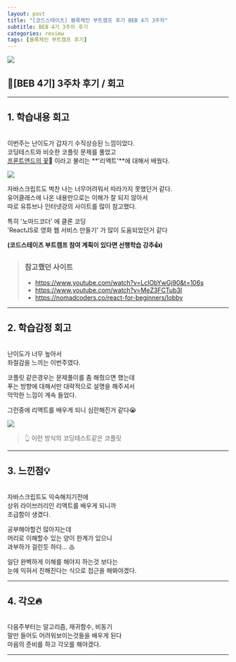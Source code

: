 ```yaml
---
layout: post
title: "[코드스테이츠] 블록체인 부트캠프 후기 BEB 4기 3주차"
subtitle: BEB 4기 3주차 후기
categories: review
tags: [블록체인 부트캠프 후기]
---
```


![](https://velog.velcdn.com/images/-__-/post/f8356d11-ea65-4a0c-b03c-ecde9d118a6a/image.png)

## 💪[BEB 4기] 3주차 후기 / 회고

<hr>

## 1. 학습내용 회고

<br>
이번주는 난이도가 갑자기 수직상승된 느낌이었다.<br>
코딩테스트와 비슷한 코플릿 문제를 풀었고<br>
<u>프론트엔드의 꽃</u>🌸 이라고 불리는 **'리액트'**에 대해서 배웠다.

![](https://images.velog.io/images/-__-/post/e62c140d-3359-4449-96e6-15f3049671f8/image.png)

자바스크립트도 벅찬 나는 너무어려워서 따라가지 못했던거 같다.<br>
유어클래스에 나온 내용만으로는 이해가 잘 되지 않아서 <br>
따로 유튜브나 인터넷강의 사이트를 많이 참고했다.

특히 '노마드코더' 에 클론 코딩 <br>
'ReactJS로 영화 웹 서비스 만들기' 가 많이 도움되었던거 같다

**(코드스테이츠 부트캠프 참여 계획이 있다면 선행학습 강추👍)**

> ### 참고했던 사이트
>
> - <https://www.youtube.com/watch?v=LclObYwGj90&t=106s>
> - <https://www.youtube.com/watch?v=MeZ3FCTub3I>
> - <https://nomadcoders.co/react-for-beginners/lobby>

<hr>

## 2. 학습감정 회고

<br>
난이도가 너무 높아서<br>
좌절감을 느끼는 이번주였다.

코플릿 같은경우는 문제풀이를 좀 해줬으면 했는데<br>
푸는 방향에 대해서만 대략적으로 설명을 해주셔서 <br>
막막한 느낌이 계속 들었다.

그런중에 리액트를 배우게 되니 심란해진거 같다😭

![](https://images.velog.io/images/-__-/post/ac4688e1-099b-413b-8e8d-2bcac415dafe/image.png)

> 👆 이런 방식의 코딩테스트같은 코플릿

<hr>

## 3. 느낀점💡

<br>
자바스크립트도 익숙해지기전에 <br>
상위 라이브러리인 리액트를 배우게 되니까<br>
조급함이 생겼다.

공부해야할건 많아지는데 <br>
머리로 이해할수 있는 양이 한계가 있으니 <br>
과부하가 걸린듯 하다... ♨

일단 완벽하게 이해를 해야지 하는것 보다는<br>
눈에 익혀서 친해진다는 식으로 접근을 해봐야겠다.

<hr>

## 4. 각오🔥

<br>
다음주부터는 알고리즘, 재귀함수, 비동기<br>
말만 들어도 어려워보이는것들을 배우게 된다<br>
마음의 준비를 하고 각오를 해야겠다.

---
